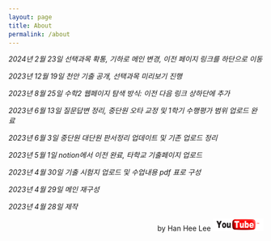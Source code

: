 ```yaml
---
layout: page
title: About
permalink: /about
---
```


*2024년 2월 23일 선택과목 확통, 기하로 메인 변경, 이전 페이지 링크를 하단으로 이동*

*2023년 12월 19일 천안 기출 공개, 선택과목 미리보기 진행*

*2023년 8월 25일 수학2 웹페이지 탐색 방식: 이전 다음 링크 상하단에 추가*

*2023년 6월 13일 질문답변 정리, 중단원 오타 교정 및 1학기 수행평가 범위 업로드 완료*

*2023년 6월 3일 중단원 대단원 판서정리 업데이트 및 기존 업로드 정리*

*2023년 5월 1일 notion에서 이전 완료, 타학교 기출페이지 업로드*

*2023년 4월 30일 기출 시험지 업로드 및 수업내용 pdf 표로 구성*

*2023년 4월 29일 메인 재구성*

*2023년 4월 28일 제작*

<p style="text-align:right">by Han Hee Lee <img width="100px" height="25px" src="/assets/pngegg.png"/></p>